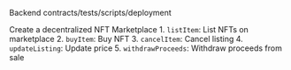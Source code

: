 Backend contracts/tests/scripts/deployment

Create a decentralized NFT Marketplace
    1. `listItem`: List NFTs on marketplace
    2. `buyItem`: Buy NFT
    3. `cancelItem`: Cancel listing
    4. `updateListing`: Update price
    5. `withdrawProceeds`: Withdraw proceeds from sale
